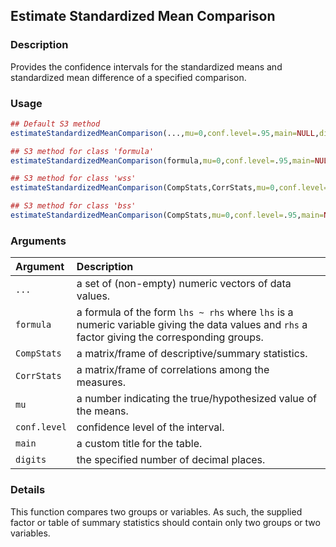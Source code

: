 ## Estimate Standardized Mean Comparison

### Description

Provides the confidence intervals for the standardized means and standardized mean difference of a specified comparison.

### Usage

```r
## Default S3 method
estimateStandardizedMeanComparison(...,mu=0,conf.level=.95,main=NULL,digits=3)

## S3 method for class 'formula'
estimateStandardizedMeanComparison(formula,mu=0,conf.level=.95,main=NULL,digits=3)

## S3 method for class 'wss'
estimateStandardizedMeanComparison(CompStats,CorrStats,mu=0,conf.level=.95,main=NULL,digits=3)

## S3 method for class 'bss'
estimateStandardizedMeanComparison(CompStats,mu=0,conf.level=.95,main=NULL,digits=3)
```

### Arguments

Argument | Description
:-- | :--
```...``` | a set of (non-empty) numeric vectors of data values.
```formula``` | a formula of the form `lhs ~ rhs` where `lhs` is a numeric variable giving the data values and `rhs` a factor giving the corresponding groups.
```CompStats``` | a matrix/frame of descriptive/summary statistics.
```CorrStats``` | a matrix/frame of correlations among the measures.
```mu``` | a number indicating the true/hypothesized value of the means.
```conf.level``` | confidence level of the interval.
```main``` | a custom title for the table.
```digits``` | the specified number of decimal places.

### Details

This function compares two groups or variables. As such, the supplied factor or table of summary statistics should contain only two groups or two variables.
